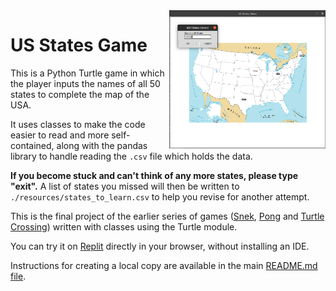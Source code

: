 <img src="https://github.com/ZanClifton/intermediate-python-projects/blob/main/images/us-states.png" width=250px align=right alt="US States Game"/>

# US States Game

This is a Python Turtle game in which the player inputs the names of all 50 states to complete the map of the USA.

It uses classes to make the code easier to read and more self-contained, along with the pandas library to handle reading the `.csv` file which holds the data.

**If you become stuck and can't think of any more states, please type "exit".** A list of states you missed will then be written to `./resources/states_to_learn.csv` to help you revise for another attempt.

This is the final project of the earlier series of games ([Snek](https://github.com/ZanClifton/intermediate-python-projects/tree/main/02-snek), [Pong](https://github.com/ZanClifton/intermediate-python-projects/tree/main/03-pong) and [Turtle Crossing](https://github.com/ZanClifton/intermediate-python-projects/tree/main/04-turtle-crossing)) written with classes using the Turtle module.

You can try it on [Replit](https://replit.com/@ZanClifton/us-states?v=1) directly in your browser, without installing an IDE.

Instructions for creating a local copy are available in the main [README.md file](https://github.com/ZanClifton/intermediate-python-projects/blob/main/README.md).

